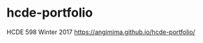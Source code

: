# hcde-portfolio
HCDE 598 Winter 2017
<a href="https://angimima.github.io/hcde-portfolio/">https://angimima.github.io/hcde-portfolio/</a>
